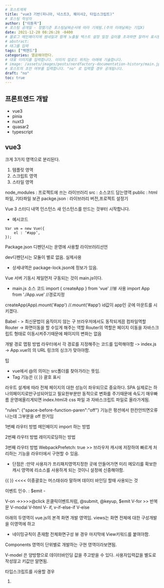 ```yaml
---
# 포스트제목
title: "vue3 기반(피니아, 넉스트3, 퀘이사2, 타입스크립트)"
# 포스팅 작성자
author: ["이동옥"] 
# 포스팅 공개일 - 정렬기준 포스팅날짜순서에 따라 기재됨.(주의 미래날짜는 기입X)
date: 2021-12-28 08:26:28 -0400
# 블로그 메인페이지에 썸네일과 함께 노출될 텍스트 설정 일정 길이를 초과하면 잘려서 표시됨.
# abstract:
# 태그를 입력
tags: ["백엔드"]
categories: 열공해야한다.
# 대표 이미지를 입력합니다. 이미지 업로드 위치는 아래에 기술합니다.
# image: /assets/images/posts/nerdfactory-documentation-history/main.jpg
# 포스트의 초안 여부를 입력합니다. "no" 로 입력할 경우 공개됩니다.
draft: "no"
toc: true
---
```


## 프론트엔드 개발 
 - vue3
 - pinia
 - nuxt3
 - quasar2
 - typescript

## vue3
크게 3가지 영역으로 분리된다.
1. 템플릿 영역
2. 스크립트 영역
3. 스타일 영역

node_modules : 프로젝트에 쓰는 라이브러리
src : 소스코드 담는영역
public : html파일, 기타파일 보관
packge.json : 라이브러리 버전,프로젝트 설정기


Vue 3 스터디 내역
인스턴스 
새 인스턴스를 만드는 것부터 시작합니다.

 - 예시코드
```
Var vm = new Vue({
	el : ‘#app’,
});
```

Package.json
디펜던시는 운영에 사용할 라이브러리선언

dev디펜던시는 모듈이 별로 없음. 실제사용
 - 상세내역은 package-lock.json에 정보가 있음.

Vue  서버 기동시 제일먼저 구동되는 것이 main.js이다.
 - main.js 소스 코드
import { createApp } from 'vue' //뷰 사용
import App from './App.vue' //경로지정

createApp(App).mount('#app') //.mount(‘#app’) id값이 app인 곳에 마운트를 시키겠다.

Babel - > 최신문법이 움직이지 않는 구 브라우저에서도 동작되게끔 컴파일역할
Router -> 화면이동을 할 수있게 해주는 역할
Router의 역할은 페이지 이동을 자바스크립트 형태로 이동시켜주기때문에 페이지의 변화는 없음

개발 경로 맵핑 방법
라우터에서 각 경로를 지정해주는 코드를 입력해야함 ->  index.js -> App.vue의 <router-link>의 URL 링크의  싱크가 맞아야함.

팁
 - vue에서 @의 의미는 src폴더를 찾아가라는 뜻임.
 - Tag 기능은 {{ }} 괄호 표시

라우트 설계에 따라 전체 페이지의 대한 성능이 좌우되므로 중요하다.
SPA 실제로는 하나의페이지로만구성되어있고 필요한부분만 동적으로 변화를 주기때문에 속도기 매우빠름
운영에올리게되면 index.html과 css 파일 과 자바스크립트 파일로 올라가게됨.

"rules": {"space-before-function-paren":"off”} 기능은 펑션에서 한칸안띄면오류나는데 
그부분을  off 한거임

1번째 라우터 방법
메인페이지 import 하는 방법

2번째 라우터 방법
레이지로딩하는 방법 

3번째 라우터 방법
WebpackPrefetch: true >> 브라우저 캐시에 저장하여 빠르게 처리하는 기능을 라우터에서 구현할 수 있음.
 - 단점은 :만약 사용자가 프리패치영역지정한 곳에 안들어가면 미리 메모리를 확보한 캐시 영역에 리소스를 사용하게 되는 것이니 설정에 신중해야함.

{{ }} <<<< 이중괄호는 머스태쉬라 말하며 데이터 바인딩 할때 사용되는 것

 이벤트 인수. : $emit -

V-on ->>>>>@click   온클릭이벤트처럼, @submit, @keyup, $emit
V-for >> 반복문
V-modal
V-html
V- if, v-if-else-if
V-else

아래의 두영역이 vue.js의 본격 화면 개발 영역임.
views는 화면 전체에 대한 구성개발을 이영역에 하고 
 - 네이밍규칙이 존재함 전체화면구성 뷰 경우 마지막에 View키워드를 붙여야함.

Components 영역이  단위별로 개발하는 구현 영역이라보면됨.

V-model 은 양방향으로 데이터바인딩 값을 주고받을 수 있다. 사용자입력값을 별도로 작성않고 키값만 알면됨.

타입스크립트를 사용할 경우
1. <script setup >
2. <scirpt lang = “ts”>
3. <script setup lang =“ts”>


### 컴포지션API 



## 피니아  pinia

스크립트와 상태를 체크해주는 기능
js로 분리된 로직으로 각 페이지별로 기능을 전달 공유할 수 있다.

스토어 개념 

import { defineStore } from 'pinia'
//디파인 스토어의 반환 값을 할당할 변수의 이름은 원하는 대로 지정할 수 있지만, 스토어 이름을 사용하고 'use'와 'Store'로 묶는 것이 가장 좋습니다.
// 예시 : 'useUserStore', 'useCartStore','useProductStore'
//첫 번째 인자는 앱 전체에서 스토어의 고유 ID입니다.

export const useAlertStore = defineStore('alerts',{
  
})



npm install @pinia/nuxt 
//nuxt.config.js 파일의 모듈만 추가해주면된다!

//nuxt.config.js
export default defineNuxtConfig({
  modules: [
    '@pinia/nuxt'
  ],
})

이게 피니아와 넉스트 사용끝

setup() 외부에서 스토어 사용


## nuxt3




## typescript  

타입스크립트 기초편  
타입스크립트는 자바스크립트 문법을 사용해도 인식이됨. 타입스크립트문법을 다시 자바스크립트로 해석해서 웹상에서 인식하기때문에  

1.syntax - student: string = 'Jhon'; <<여기서 :를 syntax라 한다.  타입명시할때 사용된다.  

2.타입추론  


3. 인터페이스   

```
/타입스크립트에서 인터페이스를 선언한 예시
interface Student{
	readonly studentId: number; //타입중 리드온리 속성을제공하여 수정하지못하게 설정할수있다.
	studentName: string;
	age: number;
	gender: string;
	subject: string;
	courseCompleted: boolean;
}


//위의 인터페이스에 정의된 타입에 맞춰 아래와 같은 함수의 리텅으로 정의하여 사용할 수 있다.
function getStudentDetails(studentId: number): Student{ //  바로옆 : Student는 재사용을 염두한 리턴 값을 정의한것 
	
	return {
		studentId: 123455,
		studnetName: 'TestMan',
		gender: 'male',
		subject: 'Node Js',
		coursCompleted: true
	};
}




```


4.열거형(Enum) 

```
//Enum 타입정의
enum GenderType{
	Male,
	Female,
	genderNeutral
}


//enum 호출시
function test{
   gender : GenderType.Male; //이렇게 정의해야됨.
}



//리터럴 타입
gender: 'male' | 'femal' | 'genderNeutral'

```


5. any, union type, type aliases, type gaurds

```
//any타입
let someValue: any; //any라고 명시할 경우 어떠한 타입이든 모두 ok 한다는 뜻임.

//유니언 타입
let someValue: number | string = 5;

//타입 별칭
type StrOnNum = number | string; // 타입별칭을 쓰게되면 유니언타입처럼쓸필요없음

let someValue: StrOnNum =5; //이와같이 명시하면 가독성좋아짐 


//타입가드
type StrOnNum = number | string;t
let itemPrice: number;

const setItemPrice =(prices: StringOrNum): void =>{
	if(typeof price === 'string'){
		itemPrice = 0;
	}else{
		itemPrice = price;
	}
};

//위와같이 정의해줘야 setItemPrice(50);을 선언했을때 에러가발생하지 않는다.
setItemPrice(50);

```


6.함수의 반환타입, 선택적 매개변수, 디폴트 정의  

```
			      //: string 타입을 리턴한다는 의미
function send(message, userName): string {
 return 'Hello';
}


				//: void 아무것도 리턴하지않음
function send(message, userName): void {
 console.log('test');
}

			      //: 문자형의 배열을 리턴한다는 의
function send(message, userName): string[] {
	return['test1','test2'];
}



//Arrow function 화살함수

//기존함수비교
function add(num1, num2){
	return num1 + num2;
}
//기존함수 심화(아래 화살표전환 참조용)
function send(message = 'Hello', userName = 'there'):void{
	console.log('${message}, ${userName}');
}


//화살표 함수
const add = (num1, num2) => num1 + num2;
//화살표 함수 심화
const send = (message = 'Hello', userName = 'there'): void => console.log('${message}, ${userName}');

```


7. 객체지향 프로그래밍 클래스와 오브젝트 관계  
1. 클라스 내 정의된 변수 -> 프로퍼티  
2. 클라스 내 정의된 함수 -> 메소드
3. 클라스의 인스턴스 -> 클래스를 통해 새로운객체를 생성했을떄를 인스턴스라함.
```
class Employee {  //클래스 내부에서는 let 선언안해도됨.
	fullName: string;
	age: number;
	jobTitle: string;
	hourlyRate: number;
	workingHoursPerWeek: number;
	
	 //콘솔로그 내 fullName 호출은 this.를붙여 호출이가능하다. 
	printEmployeeDetails = ():void =>{
		console.log('${this.fullName}의 직업은 ${this.jobTitle}이고 일주일의 수입은 ${this.hourRate*this.workingHoursPerWeek}달리어다.')
	}
}



//클라스의 인스턴스 여러개 할당이가능하다~
let emplotyee1 = new Employee();
emplotyee1.printEmployeeDetails();

let emplotyee2 = new Employee();
emplotyee2.printEmployeeDetails();

```



8. 타입스크립트 클래스 - 생성자, 접근제한  
```

class Employee {  //클래스 내부에서는 let 선언안해도됨.
	fullName: string;
	age: number;
	jobTitle: string;
	hourlyRate: number;
	workingHoursPerWeek: number;
}

//constuctor - 생성자 클래스로부터 객체생성시 호출 객체의 초기화 담당
constructor(fullName:string, age:number, jobTitle?: string, //선택적 매개변수는 정의된 매개변수 뒤에물음표를명시해주면된다.
	    hourlyRate: number, workingHoursPerWeek: number){
	this.fullName = fullName;
	this.age = age;
	this.jobTitle = jobTitle;
	this.hourlyRate = hourlyRate;
	this.workingHoursPerWeek = workingHoursPerWeek;
}


//위와같이 생성자를 정의하게되면 이렇게 정의하면된다. 코드가간결해진다.
let employee1: Employee = new Employee('민수', 28,'주니어개발', 40, 35);

employee1.printEmployeeDetails();




```
constructor의 매개변수에 accessModifiers 직접적용한 예  
![화면 캡처 2023-01-26 191816](https://user-images.githubusercontent.com/12209348/214811867-48839eac-b8b8-43b6-ba69-e102d81f2c6f.png)

![2](https://user-images.githubusercontent.com/12209348/214811874-3de1e232-20cb-4ba2-a328-5ab21519244c.png)








## quasar2 

한글번역
https://quasar.serasome.com/intro/start#quasar
